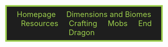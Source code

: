 <div style="width: 100%; text-align: center; background-color: #1e1e1e; border: 5px solid #9ccf4c; padding: 10px; box-sizing: border-box;">
  <a href="index" style="color: #9ccf4c; text-decoration: none; margin: 0 15px; font-size: 24px;">Homepage</a>
  <a href="dimensions-biomes" style="color: #9ccf4c; text-decoration: none; margin: 0 15px; font-size: 24px;">Dimensions and Biomes</a>
  <a href="resources" style="color: #9ccf4c; text-decoration: none; margin: 0 15px; font-size: 24px;">Resources</a>
  <a href="crafting" style="color: #9ccf4c; text-decoration: none; margin: 0 15px; font-size: 24px;">Crafting</a>
  <a href="mobs" style="color: #9ccf4c; text-decoration: none; margin: 0 15px; font-size: 24px;">Mobs</a>
  <a href="end-dragon" style="color: #9ccf4c; text-decoration: none; margin: 0 15px; font-size: 24px;">End Dragon</a>
</div>
